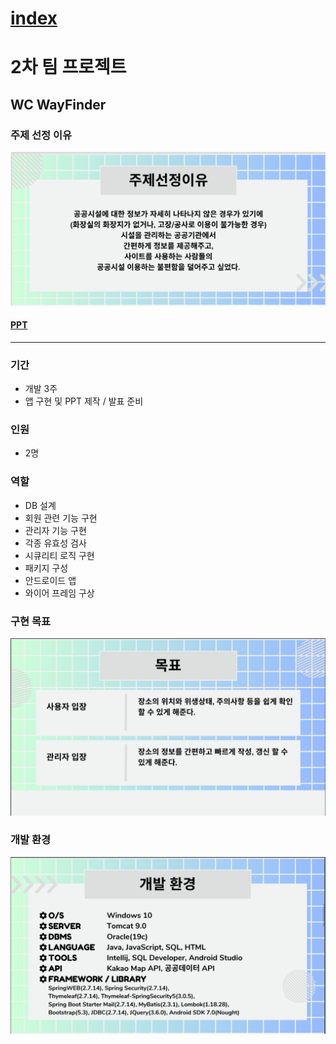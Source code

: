 # [index](https://sariys33.github.io)  


# 2차 팀 프로젝트

## WC WayFinder  

### 주제 선정 이유
![주제](/Files/주제.png)
  
#### [PPT](/Files/2차_프로젝트_PPT.pdf)  
---

### 기간
* 개발 3주
* 앱 구현 및 PPT 제작 / 발표 준비

### 인원  
* 2명

### 역할
* DB 설계
* 회원 관련 기능 구현
* 관리자 기능 구현
* 각종 유효성 검사
* 시큐리티 로직 구현
* 패키지 구성
* 안드로이드 앱
* 와이어 프레임 구상

### 구현 목표
![구현 목표](/Files/목표.png)

### 개발 환경
![개발 환경](/Files/개발환경.png)
